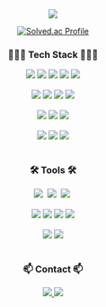 <!-- title -->
<div align="center">
  <img src="https://capsule-render.vercel.app/api?type=venom&color=3383ff&height=300&section=header&text=sinryuji&fontSize=90" />
  
  [![Solved.ac Profile](http://mazassumnida.wtf/api/v2/generate_badge?boj=sinryuji)](https://solved.ac/sinryuji/)
</div>

<!-- content -->
<h3 align="center">🧑🏻‍💻 Tech Stack 🧑🏻‍💻</h3>

<div align="center">
  <img src="https://img.shields.io/badge/C-A8B9CC?style=for-the-badge&logo=C&logoColor=white"/>
  <img src="https://img.shields.io/badge/C++-00599C?style=for-the-badge&logo=C%2B%2B&logoColor=white"/>
  <img src="https://img.shields.io/badge/Java-ED8B00?style=for-the-badge&logo=openjdk&logoColor=white">
  <img src="https://img.shields.io/badge/Typescript-3178C6?style=for-the-badge&logo=Typescript&logoColor=white"/>
  <img src="https://img.shields.io/badge/python-3670A0?style=for-the-badge&logo=python&logoColor=ffdd54"/>
</div>

<br>

<div align="center">
  <img src="https://img.shields.io/badge/Spring-6DB33F?style=for-the-badge&logo=Spring&logoColor=white"/>
  <img src="https://img.shields.io/badge/Spring%20Security-6DB33F?style=for-the-badge&logo=springsecurity&logoColor=white"/>
  <img src="https://img.shields.io/badge/nestjs-E0234E?style=for-the-badge&logo=nestjs&logoColor=white"/>
  <img src="https://img.shields.io/badge/tRPC-%232596BE.svg?style=for-the-badge&logo=tRPC&logoColor=white"/>
</div>

<br>

<div align="center">
  <img src="https://img.shields.io/badge/mysql-4479A1?style=for-the-badge&logo=mysql&logoColor=white"/>
  <img src="https://img.shields.io/badge/postgresql-4169e1?style=for-the-badge&logo=postgresql&logoColor=white"/>
  <img src="https://img.shields.io/badge/-MongoDB-13aa52?style=for-the-badge&logo=mongodb&logoColor=white"/>
</div>

<br>

<div align="center">
  <img src="https://img.shields.io/badge/jpa-AEB404?style=for-the-badge&logo=&logoColor=white"/>
  <img src="https://img.shields.io/badge/typeorm-FE0803?style=for-the-badge&logo=typeorm&logoColor=white"/>
  <img src="https://img.shields.io/badge/Prisma-3982CE?style=for-the-badge&logo=Prisma&logoColor=white"/>
</div>

<br>

<h3 align="center">🛠️ Tools 🛠️</h3>

<div align="center">
  <img src="https://img.shields.io/badge/git-F05033?style=for-the-badge&logo=git&logoColor=white" />&nbsp
  <img src="https://img.shields.io/badge/github-181717?style=for-the-badge&logo=github&logoColor=white" />&nbsp
  <img src="https://img.shields.io/badge/github Actions-2088FF?style=for-the-badge&logo=githubactions&logoColor=white" />&nbsp
</div>

<br>

<div align="center">
  <img src="https://img.shields.io/badge/docker-257bd6?style=for-the-badge&logo=docker&logoColor=white"/>
  <img src="https://img.shields.io/badge/NGINX-009639?style=for-the-badge&logo=nginx&logoColor=white"/>
  <img src="https://img.shields.io/badge/Redis-DC382D?style=for-the-badge&logo=redis&logoColor=white"/>
  <img src="https://img.shields.io/badge/AWS_EC2-FF9900?style=for-the-badge&logo=amazon-ec2&logoColor=white"/>
</div>

<br>

<div align="center">
  <img src="https://img.shields.io/badge/Notion-F3F3F3?style=for-the-badge&logo=notion&logoColor=black"/>
  <img src="https://img.shields.io/badge/Obsidian-7C3AED?style=for-the-badge&logo=obsidian&logoColor=white"/>
</div>

<br>

<h3 align="center">📫 Contact 📫</h3>
<div align="center">
  <a href="https://velog.io/@sinryuji">
    <img src="https://img.shields.io/badge/Velog-1EBC8F?style=for-the-badge&logo=velog&logoColor=white"/>
  </a>
  <a href="mailto:siler2474@gmail.com">
    <img src="https://img.shields.io/badge/siler2474@gmail.com-D14836?style=for-the-badge&logo=gmail&logoColor=white"/>
  </a>
</div>


<!--
**Sinryuji/Sinryuji** is a ✨ _special_ ✨ repository because its `README.md` (this file) appears on your GitHub profile.

Here are some ideas to get you started: 

- 🔭 I’m currently working on ...
- 🌱 I’m currently learning ...
- 👯 I’m looking to collaborate on ...
- 🤔 I’m looking for help with ...
- 💬 Ask me about ...
- 📫 How to reach me: ...
- 😄 Pronoun
-->

